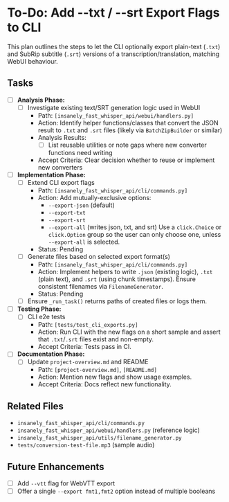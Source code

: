 # To-Do: Add --txt / --srt Export Flags to CLI

This plan outlines the steps to let the CLI optionally export plain-text (`.txt`) and SubRip subtitle (`.srt`) versions of a transcription/translation, matching WebUI behaviour.

## Tasks

- [ ] **Analysis Phase:**
  - [ ] Investigate existing text/SRT generation logic used in WebUI
    - Path: `[insanely_fast_whisper_api/webui/handlers.py]`
    - Action: Identify helper functions/classes that convert the JSON result to `.txt` and `.srt` files (likely via `BatchZipBuilder` or similar)
    - Analysis Results:
      - [ ] List reusable utilities or note gaps where new converter functions need writing
    - Accept Criteria: Clear decision whether to reuse or implement new converters

- [ ] **Implementation Phase:**
  - [ ] Extend CLI export flags
    - Path: `[insanely_fast_whisper_api/cli/commands.py]`
    - Action: Add mutually-exclusive options:
      - `--export-json` (default)
      - `--export-txt`
      - `--export-srt`
      - `--export-all` (writes json, txt, and srt)
      Use a `click.Choice` or `click.Option` group so the user can only choose one, unless `--export-all` is selected.
    - Status: Pending
  - [ ] Generate files based on selected export format(s)
    - Path: `[insanely_fast_whisper_api/cli/commands.py]`
    - Action: Implement helpers to write `.json` (existing logic), `.txt` (plain text), and `.srt` (using chunk timestamps). Ensure consistent filenames via `FilenameGenerator`.
    - Status: Pending
  - [ ] Ensure `_run_task()` returns paths of created files or logs them.

- [ ] **Testing Phase:**
  - [ ] CLI e2e tests
    - Path: `[tests/test_cli_exports.py]`
    - Action: Run CLI with the new flags on a short sample and assert that `.txt`/`.srt` files exist and non-empty.
    - Accept Criteria: Tests pass in CI.

- [ ] **Documentation Phase:**
  - [ ] Update `project-overview.md` and README
    - Path: `[project-overview.md]`, `[README.md]`
    - Action: Mention new flags and show usage examples.
    - Accept Criteria: Docs reflect new functionality.

## Related Files

- `insanely_fast_whisper_api/cli/commands.py`
- `insanely_fast_whisper_api/webui/handlers.py` (reference logic)
- `insanely_fast_whisper_api/utils/filename_generator.py`
- `tests/conversion-test-file.mp3` (sample audio)

## Future Enhancements

- [ ] Add `--vtt` flag for WebVTT export
- [ ] Offer a single `--export fmt1,fmt2` option instead of multiple booleans
